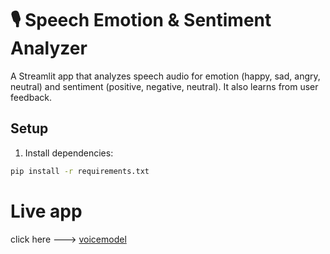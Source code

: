 # 🎙️ Speech Emotion & Sentiment Analyzer

A Streamlit app that analyzes speech audio for emotion (happy, sad, angry, neutral) and sentiment (positive, negative, neutral). It also learns from user feedback.

## Setup

1. Install dependencies:

```bash
pip install -r requirements.txt
```
# Live app 
click here ---> [voicemodel](https://voicemodel5132k.streamlit.app/)
